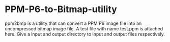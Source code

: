 # PPM-P6-to-Bitmap-utility
ppm2bmp is a utility that can convert a PPM P6 image file into an uncompressed bitmap image file. 
A test file with name test.ppm is attached here.
Give a input and output directory to input and output files respectively.
